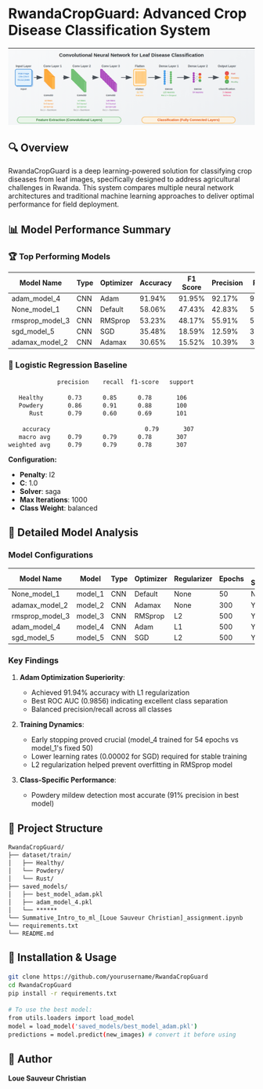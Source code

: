 
# RwandaCropGuard: Advanced Crop Disease Classification System

![alt text](image.png)

## 🔍 Overview
RwandaCropGuard is a deep learning-powered solution for classifying crop diseases from leaf images, specifically designed to address agricultural challenges in Rwanda. This system compares multiple neural network architectures and traditional machine learning approaches to deliver optimal performance for field deployment.

## 📊 Model Performance Summary

### 🏆 Top Performing Models
| Model Name | Type | Optimizer | Accuracy | F1 Score | Precision | Recall | Loss | ROC AUC |
|------------|------|-----------|----------|----------|-----------|--------|------|---------|
| adam_model_4 | CNN | Adam | 91.94% | 91.95% | 92.17% | 91.94% | 1.8659 | 0.9856 |
| None_model_1 | CNN | Default | 58.06% | 47.43% | 42.83% | 58.06% | 19.0967 | 0.8151 |
| rmsprop_model_3 | CNN | RMSprop | 53.23% | 48.17% | 55.91% | 53.23% | 1.3915 | 0.7984 |
| sgd_model_5 | CNN | SGD | 35.48% | 18.59% | 12.59% | 35.48% | 1.5574 | 0.7638 |
| adamax_model_2 | CNN | Adamax | 30.65% | 15.52% | 10.39% | 30.65% | 3.2733 | 0.6800 |

### 📌 Logistic Regression Baseline
```
              precision    recall  f1-score   support

   Healthy       0.73      0.85      0.78       106
   Powdery       0.86      0.91      0.88       100
      Rust       0.79      0.60      0.69       101

    accuracy                           0.79       307
   macro avg     0.79      0.79      0.78       307
weighted avg     0.79      0.79      0.78       307
```

**Configuration:**
- **Penalty**: l2
- **C**: 1.0
- **Solver**: saga
- **Max Iterations**: 1000
- **Class Weight**: balanced

## 🧠 Detailed Model Analysis

### Model Configurations
| Model Name        | Model    | Type | Optimizer | Regularizer | Epochs | Early Stopping | Learning Rate | Batch Size | Accuracy | F1 Score | Precision | Recall | Loss    | ROC AUC |
| ----------------- | -------- | ---- | --------- | ----------- | ------ | -------------- | ------------- | ---------- | -------- | -------- | --------- | ------ | ------- | ------- |
| None\_model\_1    | model\_1 | CNN  | Default   | None        | 50     | No             | Default       | 42         | 58.06%   | 47.43%   | 42.83%    | 58.06% | 19.0967 | 0.8151  |
| adamax\_model\_2  | model\_2 | CNN  | Adamax    | None        | 300    | Yes            | 0.001         | 32         | 30.65%   | 15.52%   | 10.39%    | 30.65% | 3.2733  | 0.6800  |
| rmsprop\_model\_3 | model\_3 | CNN  | RMSprop   | L2          | 500    | Yes            | 0.0005        | 32         | 53.23%   | 48.17%   | 55.91%    | 53.23% | 1.3915  | 0.7984  |
| adam\_model\_4    | model\_4 | CNN  | Adam      | L1          | 500    | Yes            | 0.0001        | 42         | 91.94%   | 91.95%   | 92.17%    | 91.94% | 1.8659  | 0.9856  |
| sgd\_model\_5     | model\_5 | CNN  | SGD       | L2          | 500    | Yes            | 0.00002       | 32         | 35.48%   | 18.59%   | 12.59%    | 35.48% | 1.5574  | 0.7638  |


### Key Findings
1. **Adam Optimization Superiority**:
   - Achieved 91.94% accuracy with L1 regularization
   - Best ROC AUC (0.9856) indicating excellent class separation
   - Balanced precision/recall across all classes

2. **Training Dynamics**:
   - Early stopping proved crucial (model_4 trained for 54 epochs vs model_1's fixed 50)
   - Lower learning rates (0.00002 for SGD) required for stable training
   - L2 regularization helped prevent overfitting in RMSprop model

3. **Class-Specific Performance**:
   - Powdery mildew detection most accurate (91% precision in best model)

## 📂 Project Structure
```
RwandaCropGuard/
├── dataset/train/
│   ├── Healthy/      
│   └── Powdery/   
│   └── Rust/         
├── saved_models/
│   ├── best_model_adam.pkl
│   ├── adam_model_4.pkl
│   └── ******
└── Summative_Intro_to_ml_[Loue Sauveur Christian]_assignment.ipynb
└── requirements.txt
└── README.md
```

## 🚀 Installation & Usage
```bash
git clone https://github.com/yourusername/RwandaCropGuard
cd RwandaCropGuard
pip install -r requirements.txt

# To use the best model:
from utils.loaders import load_model
model = load_model('saved_models/best_model_adam.pkl')
predictions = model.predict(new_images) # convert it before using
```

## 📜 Author
**Loue Sauveur Christian**